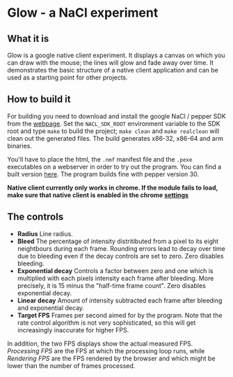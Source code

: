 # Glow - a NaCl experiment

## What it is

Glow is a google native client experiment. It displays a canvas on which you can
draw with the mouse; the lines will glow and fade away over time. It
demonstrates the basic structure of a native client application and can be used
as a starting point for other projects.

## How to build it

For building you need to download and install the google NaCl / pepper SDK from
the [webpage](https://developers.google.com/native-client/?hl=de&csw=1). Set the
`NACL_SDK_ROOT` environment variable to the SDK root and type `make` to build
the project; `make clean` and `make realclean` will clean out the generated
files. The build generates x86-32, x86-64 and arm binaries.

You'll have to place the html, the `.nmf` manifest file and the
`.pexe` executables on a webserver in order to try out the program. You can find
a built version [here](http://www.cspeckner.de/nacl/glow). The program builds
fine with pepper version 30.

**Native client currently only works in chrome. If the module fails to load,
make sure that native client is enabled in the chrome [settings](chrome://flags)**

## The controls

* **Radius** Line radius.
* **Bleed** The percentage of intensity distritibuted from a pixel to its eight
  neightbours during each frame. Rounding errors lead to decay over time due to
  bleeding even if the decay controls are set to zero. Zero disables bleeding.
* **Exponential decay** Controls a factor between zero and one which is multiplied
  with each pixels intensity each frame after bleeding. More precisely, it is 15
  minus the "half-time frame count". Zero disables exponential decay.
* **Linear decay** Amount of intensity subtracted each frame after bleeding and
  exponential decay.
* **Target FPS** Frames per second aimed for by the program. Note that the rate
  control algorithm is not very sophisticated, so this will get increasingly
  inaccurate for higher FPS.

In addition, the two FPS displays show the actual measured FPS. *Processing FPS*
are the FPS at which the processing loop runs, while *Rendering FPS* are the FPS
rendered by the browser and which might be lower than the number of frames
processed.
